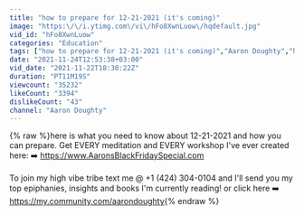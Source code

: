 ```yaml
---
title: "how to prepare for 12-21-2021 (it's coming)"
image: "https:\/\/i.ytimg.com\/vi\/hFo8XwnLuow\/hqdefault.jpg"
vid_id: "hFo8XwnLuow"
categories: "Education"
tags: ["how to prepare for 12-21-2021 (it's coming)","Aaron Doughty","how to let go"]
date: "2021-11-24T12:53:38+03:00"
vid_date: "2021-11-22T18:30:22Z"
duration: "PT11M19S"
viewcount: "35232"
likeCount: "3394"
dislikeCount: "43"
channel: "Aaron Doughty"
---
```

{% raw %}here is what you need to know about 12-21-2021 and how you can prepare. Get EVERY meditation and EVERY workshop I've ever created here: ➡️ <a rel="nofollow" target="blank" href="https://www.AaronsBlackFridaySpecial.com">https://www.AaronsBlackFridaySpecial.com</a><br /><br />To join my high vibe tribe text me @ +1 (424) 304-0104 and I'll send you my top epiphanies, insights and books I'm currently reading! or click here ➡️  <a rel="nofollow" target="blank" href="https://my.community.com/aarondoughty">https://my.community.com/aarondoughty</a>{% endraw %}
